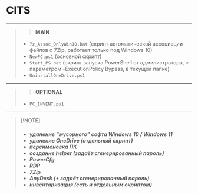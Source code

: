 # CITS
---
>> **MAIN**
>    - `7z_Assoc_OnlyWin10.bat` (скрипт автоматической ассоциации файлов с 7Zip, работает только под Windows 10)
>    - `NewPC.ps1` (основной скрипт)
>    - `Start_PS.bat` (скрипт запуска PowerShell от администратора, с параметром -ExecutionPolicy Bypass, в текущей папке)
>    - `UninstallOneDrive.ps1`
---
>> **OPTIONAL**
>    - `PC_INVENT.ps1`
---
> [!NOTE]<h5>
>   - удаление "мусорного" софта Windows 10 / Windows 11
>   - удаление OneDrive (отдельный скрипт)
>   - переименовка ПК
>   - создание helper (задаёт сгенерированный пароль)
>   - PowerCfg
>   - RDP
>   - 7Zip
>   - AnyDesk (+ задаёт сгенерированный пароль)
>   - инвентаризация (есть и отдельным скриптом)</h5>
